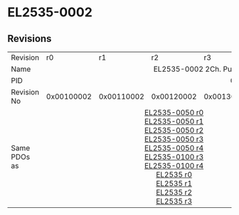 # EL2535-0002

## Revisions
<table>
<tr>
<td>Revision</td>
<td>r0</td>
<td>r1</td>
<td>r2</td>
<td>r3</td>
<td>r4</td>
<td>r5</td>
<td>r6</td>
<td>r7</td>
</tr>
<tr>
<td>Name</td>
<td colspan=8 align="center">EL2535-0002 2Ch. Pulse Width Current Output (24V, 2 A)</td>
</tr>
<tr>
<td>PID</td>
<td colspan=8 align="center">0x09e73052</td>
</tr>
<tr>
<td>Revision No</td>
<td>0x00100002</td>
<td>0x00110002</td>
<td>0x00120002</td>
<td>0x00130002</td>
<td>0x00140002</td>
<td>0x00150002</td>
<td>0x00160002</td>
<td>0x00170002</td>
</tr>
<tr>
<td>Same PDOs as</td>
<td colspan=5 align="center"><a href="EL2535-0050.md">EL2535-0050 r0</a><br/><a href="EL2535-0050.md">EL2535-0050 r1</a><br/><a href="EL2535-0050.md">EL2535-0050 r2</a><br/><a href="EL2535-0050.md">EL2535-0050 r3</a><br/><a href="EL2535-0050.md">EL2535-0050 r4</a><br/><a href="EL2535-0100.md">EL2535-0100 r3</a><br/><a href="EL2535-0100.md">EL2535-0100 r4</a><br/><a href="EL2535.md">EL2535 r0</a><br/><a href="EL2535.md">EL2535 r1</a><br/><a href="EL2535.md">EL2535 r2</a><br/><a href="EL2535.md">EL2535 r3</a></td>
<td colspan=2 align="center"><a href="EL2535-0005.md">EL2535-0005 r6</a><br/><a href="EL2535-0050.md">EL2535-0050 r5</a><br/><a href="EL2535-0050.md">EL2535-0050 r6</a><br/><a href="EL2535-0100.md">EL2535-0100 r5</a><br/><a href="EL2535-0100.md">EL2535-0100 r6</a><br/><a href="EL2535.md">EL2535 r5</a><br/><a href="EL2535.md">EL2535 r6</a></td>
<td><a href="EL2535-0005.md">EL2535-0005 r7</a><br/><a href="EL2535-0050.md">EL2535-0050 r7</a><br/><a href="EL2535-0100.md">EL2535-0100 r7</a><br/><a href="EL2535.md">EL2535 r7</a></td>
</tr>
</table>
